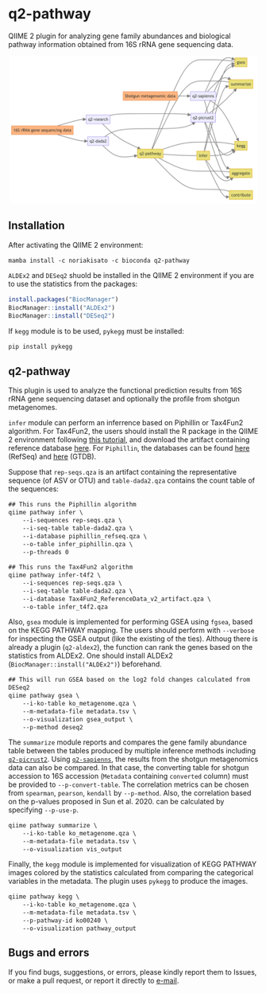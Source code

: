 # q2-pathway

QIIME 2 plugin for analyzing gene family abundances and biological pathway information obtained from 16S rRNA gene sequencing data.


<p align="center">
<img src="https://github.com/noriakis/software/blob/main/images/q2-pathway-diagram.png?raw=true" width="500px">
</p>

## Installation

After activating the QIIME 2 environment:

```shell
mamba install -c noriakisato -c bioconda q2-pathway
```

`ALDEx2` and `DESeq2` shuold be installed in the QIIME 2 environment if you are to use the statistics from the packages:

```r
install.packages("BiocManager")
BiocManager::install("ALDEx2")
BiocManager::install("DESeq2")
```

If `kegg` module is to be used, `pykegg` must be installed:

```shell
pip install pykegg
```

## q2-pathway

This plugin is used to analyze the functional prediction results from 16S rRNA gene sequencing dataset and optionally the profile from shotgun metagenomes.

`infer` module can perform an inferrence based on Piphillin or Tax4Fun2 algorithm. For Tax4Fun2, the users should install the R package in the QIIME 2 environment following [this tutorial](https://github.com/songweizhi/Tax4Fun2_short_tutorial), and download the artifact containing reference database [here](URLTBU). For `Piphillin`, the databases can be found [here](URLTBU) (RefSeq) and [here](URLTBU) (GTDB).

Suppose that `rep-seqs.qza` is an artifact containing the representative sequence (of ASV or OTU) and `table-dada2.qza` contains the count table of the sequences:

```shell
## This runs the Piphillin algorithm
qiime pathway infer \
    --i-sequences rep-seqs.qza \
    --i-seq-table table-dada2.qza \
    --i-database piphillin_refseq.qza \
    --o-table infer_piphillin.qza \
    --p-threads 0
```

```shell
## This runs the Tax4Fun2 algorithm
qiime pathway infer-t4f2 \
    --i-sequences rep-seqs.qza \
    --i-seq-table table-dada2.qza \
    --i-database Tax4Fun2_ReferenceData_v2_artifact.qza \
    --o-table infer_t4f2.qza
```

Also, `gsea` module is implemented for performing GSEA using `fgsea`, based on the KEGG PATHWAY mapping. The users should perform with `--verbose` for inspecting the GSEA output (like the existing of the ties). Althoug there is already a plugin (`q2-aldex2`), the function can rank the genes based on the statistics from ALDEx2. One should install ALDEx2 (`BiocManager::install("ALDEx2")`) beforehand.

```shell
## This will run GSEA based on the log2 fold changes calculated from DESeq2
qiime pathway gsea \
    --i-ko-table ko_metagenome.qza \
    --m-metadata-file metadata.tsv \
    --o-visualization gsea_output \
    --p-method deseq2
```

The `summarize` module reports and compares the gene family abundance table between the tables produced by multiple inference methods including [`q2-picrust2`](https://github.com/gavinmdouglas/q2-picrust2). Using [`q2-sapienns`](https://github.com/gregcaporaso/q2-sapienns), the results from the shotgun metagenomics data can also be compared. In that case, the converting table for shotgun accession to 16S accession (`Metadata` containing `converted` column) must be provided to `--p-convert-table`. The correlation metrics can be chosen from `spearman`, `pearson`, `kendall` by `--p-method`. Also, the correlation based on the p-values proposed in Sun et al. 2020. can be calculated by specifying `--p-use-p`.

```shell
qiime pathway summarize \
    --i-ko-table ko_metagenome.qza \
    --m-metadata-file metadata.tsv \
    --o-visualization vis_output
```

Finally, the `kegg` module is implemented for visualization of KEGG PATHWAY images colored by the statistics calculated from comparing the categorical variables in the metadata. The plugin uses `pykegg` to produce the images.

```shell
qiime pathway kegg \
    --i-ko-table ko_metagenome.qza \
    --m-metadata-file metadata.tsv \
    --p-pathway-id ko00240 \
    --o-visualization pathway_output
```

## Bugs and errors

If you find bugs, suggestions, or errors, please kindly report them to Issues, or make a pull request, or report it directly to [e-mail](nori@hgc.jp).